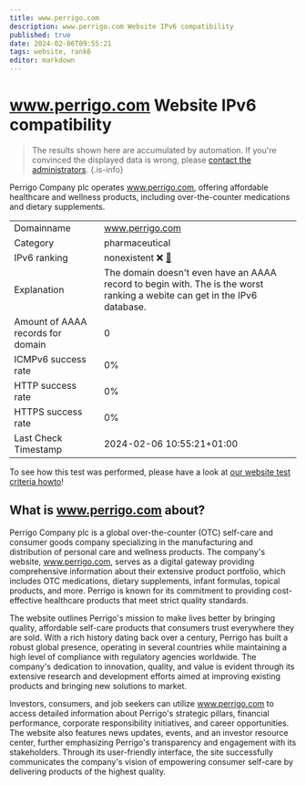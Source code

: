 ```yaml
---
title: www.perrigo.com
description: www.perrigo.com Website IPv6 compatibility
published: true
date: 2024-02-06T09:55:21
tags: website, rank6
editor: markdown
---
```


# www.perrigo.com Website IPv6 compatibility

> The results shown here are accumulated by automation. If you're convinced the displayed data is wrong, please [contact the administrators](/howto/chat). 
{.is-info}

Perrigo Company plc operates www.perrigo.com, offering affordable healthcare and wellness products, including over-the-counter medications and dietary supplements.


|   |   |
| - | - |
| Domainname | www.perrigo.com
| Category | pharmaceutical |
| IPv6 ranking | nonexistent :x: [🔗](/howto/ranking) |
| Explanation | The domain doesn't even have an AAAA record to begin with. The is the worst ranking a webite can get in the IPv6 database. |
| Amount of AAAA records for domain | 0 |
| ICMPv6 success rate | 0%|
| HTTP success rate | 0% |
| HTTPS success rate | 0% |
| Last Check Timestamp | 2024-02-06 10:55:21+01:00 |

To see how this test was performed, please have a look at [our website test criteria howto](/howto/testcriteria/website)!


## What is www.perrigo.com about?
Perrigo Company plc is a global over-the-counter (OTC) self-care and consumer goods company specializing in the manufacturing and distribution of personal care and wellness products. The company's website, www.perrigo.com, serves as a digital gateway providing comprehensive information about their extensive product portfolio, which includes OTC medications, dietary supplements, infant formulas, topical products, and more. Perrigo is known for its commitment to providing cost-effective healthcare products that meet strict quality standards.

The website outlines Perrigo's mission to make lives better by bringing quality, affordable self-care products that consumers trust everywhere they are sold. With a rich history dating back over a century, Perrigo has built a robust global presence, operating in several countries while maintaining a high level of compliance with regulatory agencies worldwide. The company's dedication to innovation, quality, and value is evident through its extensive research and development efforts aimed at improving existing products and bringing new solutions to market.

Investors, consumers, and job seekers can utilize www.perrigo.com to access detailed information about Perrigo's strategic pillars, financial performance, corporate responsibility initiatives, and career opportunities. The website also features news updates, events, and an investor resource center, further emphasizing Perrigo's transparency and engagement with its stakeholders. Through its user-friendly interface, the site successfully communicates the company's vision of empowering consumer self-care by delivering products of the highest quality.


